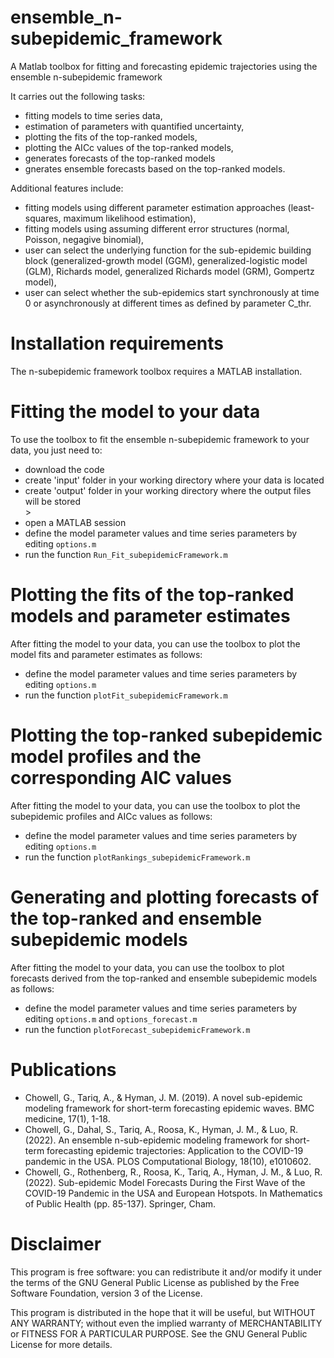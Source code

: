 # ensemble_n-subepidemic_framework
A Matlab toolbox for fitting and forecasting epidemic trajectories using the ensemble n-subepidemic framework

<p> It carries out the following tasks: </p> 
<ul>
    <li>fitting models to time series data,</li>
    <li>estimation of parameters with quantified uncertainty,</li>
    <li>plotting the fits of the top-ranked models,</li>
    <li>plotting the AICc values of the top-ranked models,</li>
    <li>generates forecasts of the top-ranked models</li>
    <li>gnerates ensemble forecasts based on the top-ranked models.</li>
</ul>

<p> Additional features include:</p>

<ul>
    <li>fitting models using different parameter estimation approaches (least-squares, maximum likelihood estimation),</li>
    <li>fitting models using assuming different error structures (normal, Poisson, negagive binomial),</li>
    <li>user can select the underlying function for the sub-epidemic building block (generalized-growth model (GGM), generalized-logistic model (GLM), Richards model, generalized Richards model (GRM), Gompertz model),</li>
    <li>user can select whether the sub-epidemics start synchronously at time 0 or asynchronously at different times as defined by parameter C_thr.</li>
    
</ul>
    
# Installation requirements

The n-subepidemic framework toolbox requires a MATLAB installation.

# Fitting the model to your data

To use the toolbox to fit the ensemble n-subepidemic framework to your data, you just need to:

<ul>
    <li>download the code </li>
    <li>create 'input' folder in your working directory where your data is located </li>
    <li>create 'output' folder in your working directory where the output files will be stored</li>   >   
    <li>open a MATLAB session </li>
    <li>define the model parameter values and time series parameters by editing <code>options.m</code> </li>
    <li>run the function <code>Run_Fit_subepidemicFramework.m</code> </li>
</ul>
  
# Plotting the fits of the top-ranked models and parameter estimates

After fitting the model to your data, you can use the toolbox to plot the model fits and parameter estimates as follows:

<ul>
    <li>define the model parameter values and time series parameters by editing <code>options.m</code></li>
    <li>run the function <code>plotFit_subepidemicFramework.m</code> </li>
</ul>
    
# Plotting the top-ranked subepidemic model profiles and the corresponding AIC values

After fitting the model to your data, you can use the toolbox to plot the subepidemic profiles and AICc values as follows:

<ul>
    <li>define the model parameter values and time series parameters by editing <code>options.m</code></li>
    <li>run the function <code>plotRankings_subepidemicFramework.m</code></li>
</ul>
    
# Generating and plotting forecasts of the top-ranked and ensemble subepidemic models

After fitting the model to your data, you can use the toolbox to plot forecasts derived from the top-ranked and ensemble subepidemic models as follows:

<ul>
    <li>define the model parameter values and time series parameters by editing <code>options.m</code> and <code>options_forecast.m</code></li>
    <li>run the function <code>plotForecast_subepidemicFramework.m</code></li>
</ul>
    
# Publications

<ul>
    
 <li>Chowell, G., Tariq, A., & Hyman, J. M. (2019). A novel sub-epidemic modeling framework for short-term forecasting epidemic waves. BMC medicine, 17(1), 1-18.  </li>

 <li>Chowell, G., Dahal, S., Tariq, A., Roosa, K., Hyman, J. M., & Luo, R. (2022). An ensemble n-sub-epidemic modeling framework for short-term forecasting epidemic trajectories: Application to the COVID-19 pandemic in the USA. PLOS Computational Biology, 18(10), e1010602. </li>

 <li>Chowell, G., Rothenberg, R., Roosa, K., Tariq, A., Hyman, J. M., & Luo, R. (2022). Sub-epidemic Model Forecasts During the First Wave of the COVID-19 Pandemic in the USA and European Hotspots. In Mathematics of Public Health (pp. 85-137). Springer, Cham. </li>

</ul>

# Disclaimer

This program is free software: you can redistribute it and/or modify it under the terms of the GNU General Public License as published by the Free Software Foundation, version 3 of the License.

This program is distributed in the hope that it will be useful, but WITHOUT ANY WARRANTY; without even the implied warranty of MERCHANTABILITY or FITNESS FOR A PARTICULAR PURPOSE.
See the GNU General Public License for more details.  
